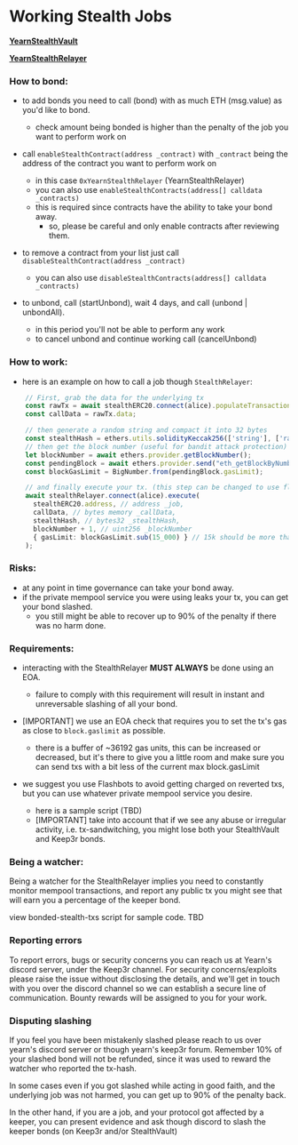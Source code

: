 # Working Stealth Jobs

**[YearnStealthVault](https://etherscan.io/address/0xYearnStealthVault#code)**

**[YearnStealthRelayer](https://etherscan.io/address/0xYearnStealthRelayer#code)**



### How to bond:

- to add bonds you need to call (bond) with as much ETH (msg.value) as you'd like to bond.
    - check amount being bonded is higher than the penalty of the job you want to perform work on

- call `enableStealthContract(address _contract)` with `_contract` being the address of the contract you want to perform work on
    - in this case `0xYearnStealthRelayer` (YearnStealthRelayer)
    - you can also use `enableStealthContracts(address[] calldata _contracts)`
    - this is required since contracts have the ability to take your bond away.
        - so, please be careful and only enable contracts after reviewing them.

- to remove a contract from your list just call `disableStealthContract(address _contract)`
    - you can also use `disableStealthContracts(address[] calldata _contracts)`

- to unbond, call (startUnbond), wait 4 days, and call (unbond | unbondAll).
    - in this period you'll not be able to perform any work
    - to cancel unbond and continue working call (cancelUnbond)

### How to work:

- here is an example on how to call a job though `StealthRelayer`:
```ts
    // First, grab the data for the underlying tx
    const rawTx = await stealthERC20.connect(alice).populateTransaction.stealthMint(alice.address, mintAmount);
    const callData = rawTx.data;

    // then generate a random string and compact it into 32 bytes
    const stealthHash = ethers.utils.solidityKeccak256(['string'], ['random-secret-hash']);
    // then get the block number (useful for bandit attack protection)
    let blockNumber = await ethers.provider.getBlockNumber();
    const pendingBlock = await ethers.provider.send("eth_getBlockByNumber", ["latest", false])
    const blockGasLimit = BigNumber.from(pendingBlock.gasLimit);

    // and finally execute your tx. (this step can be changed to use flashbots, see guide below)
    await stealthRelayer.connect(alice).execute(
      stealthERC20.address, // address _job,
      callData, // bytes memory _callData,
      stealthHash, // bytes32 _stealthHash,
      blockNumber + 1, // uint256 _blockNumber
      { gasLimit: blockGasLimit.sub(15_000) } // 15k should be more than enough to cover for block's gasLimit reduction
    );
```

### Risks:

- at any point in time governance can take your bond away.
- if the private mempool service you were using leaks your tx, you can get your bond slashed.
    - you still might be able to recover up to 90% of the penalty if there was no harm done.


### Requirements:

- interacting with the StealthRelayer **MUST ALWAYS** be done using an EOA.
    - failure to comply with this requirement will result in instant and unreversable slashing of all your bond.
- [IMPORTANT] we use an EOA check that requires you to set the tx's gas as close to `block.gaslimit` as possible.
    - there is a buffer of ~36192 gas units, this can be increased or decreased, but it's there to give you a little room and make sure you can send txs with a bit less of the current max block.gasLimit

- we suggest you use Flashbots to avoid getting charged on reverted txs, but you can use whatever private mempool service you desire.
    - here is a sample script (TBD)
    - [IMPORTANT] take into account that if we see any abuse or irregular activity, i.e. tx-sandwitching, you might lose both your StealthVault and Keep3r bonds.

### Being a watcher:

Being a watcher for the StealthRelayer implies you need to constantly monitor mempool transactions, and report any public tx you might see that will earn you a percentage of the keeper bond.

view bonded-stealth-txs script for sample code. TBD


### Reporting errors

To report errors, bugs or security concerns you can reach us at Yearn's discord server, under the Keep3r channel.
For security concerns/exploits please raise the issue without disclosing the details, and we'll get in touch with you over the discord channel so we can establish a secure line of communication. Bounty rewards will be assigned to you for your work.

### Disputing slashing

If you feel you have been mistakenly slashed please reach to us over yearn's discord server or though yearn's keep3r forum.
Remember 10% of your slashed bond will not be refunded, since it was used to reward the watcher who reported the tx-hash.

In some cases even if you got slashed while acting in good faith, and the underlying job was not harmed, you can get up to 90% of the penalty back.

In the other hand, if you are a job, and your protocol got affected by a keeper, you can present evidence and ask though discord to slash the keeper bonds (on Keep3r and/or StealthVault)
